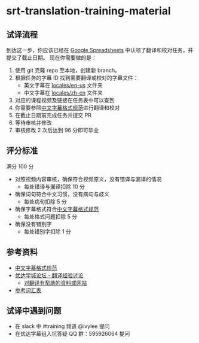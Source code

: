# srt-translation-training-material

## 试译流程

到达这一步，你应该已经在 [Google Spreadsheets](https://docs.google.com/spreadsheets/d/1A2Lpk6cz59dQDNdG9ul6RnQYR_SmgSLxPRBTEu-tQsw/edit#gid=982304948) 中认领了翻译和校对任务，并提交了截止日期。
现在你需要做的是：

1. 使用 git 克隆 repo 至本地，创建新 branch。
2. 根据任务的字幕 ID 找到需要翻译或校对的字幕文件：
    - 英文字幕在 [locales/en-us](/locales/en-us) 文件夹
    - 中文字幕在 [locales/zh-cn](/locales/zh-cn) 文件夹
3. 对应的课程视频及链接在任务表中可以查到
4. 你需要参照[中文字幕格式规范](https://discussions.youdaxue.com/t/v1-1/3313)进行翻译和校对
5. 在截止日期前完成任务并提交 PR
6. 等待审核并修改
7. 审核修改 2 次后达到 96 分即可毕业


## 评分标准
满分 100 分


- 对照视频内容审核，确保符合视频原义，没有错译与漏译的情况
  - 每处错译与漏译扣除 10 分
- 确保词句符合中文习惯，没有病句与歧义
  - 每处病句扣除 5 分
- 确保字幕格式符合[中文字幕格式规范](https://discussions.youdaxue.com/t/v1-1/3313)
  - 每处格式问题扣除 5 分
- 确保没有错别字
  - 每处错别字扣除 1 分



## 参考资料

- [中文字幕格式规范](https://discussions.youdaxue.com/t/v1-1/3313)
- [优达学城论坛 - 翻译经验讨论](https://discussions.youdaxue.com/c/translation/69-category)
  - [对翻译有帮助的资料或网站](https://discussions.youdaxue.com/t/topic/3007)
- [参考词汇表](https://docs.google.com/spreadsheets/d/1u5Nf9IEqfRR2EI4Q695KhH4dySIr9yF6rP2lTGrZKjg/edit?usp=sharing)

## 试译中遇到问题

- 在 slack 中 #training 频道 @ivylee 提问
- 在优达字幕组入坑答疑 QQ 群：595926064 提问